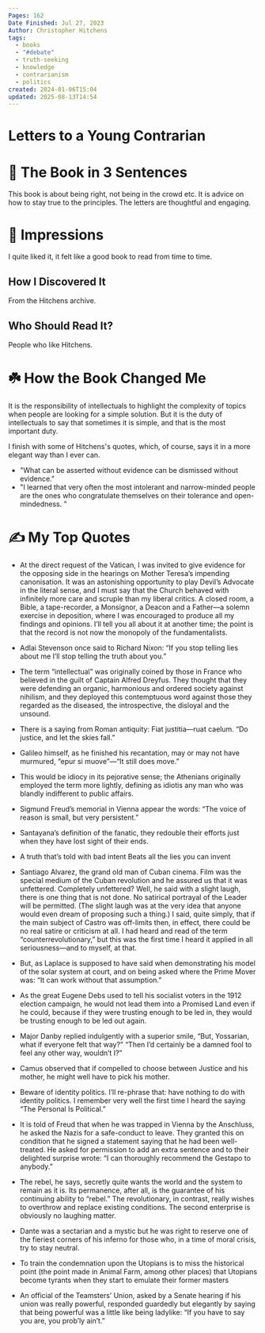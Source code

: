 ```yaml
---
Pages: 162
Date Finished: Jul 27, 2023
Author: Christopher Hitchens
tags:
  - books
  - "#debate"
  - truth-seeking
  - knowledge
  - contrarianism
  - politics
created: 2024-01-06T15:04
updated: 2025-08-13T14:54
---
```

# Letters to a Young Contrarian

# 🚀 The Book in 3 Sentences
This book is about being right, not being in the crowd etc. It is advice on how to stay true to the principles. The letters are thoughtful and engaging. 

# 🎨 Impressions
I quite liked it, it felt like a good book to read from time to time.

## How I Discovered It
From the Hitchens archive. 

## Who Should Read It?
People who like Hitchens.

# ☘️ How the Book Changed Me
It is the responsibility of intellectuals to highlight the complexity of topics when people are looking for a simple solution. But it is the duty of intellectuals to say that sometimes it is simple, and that is the most important duty. 


I finish with some of Hitchens's quotes, which, of course, says it in a more elegant way than I ever can.

- "What can be asserted without evidence can be dismissed without evidence."
- "I learned that very often the most intolerant and narrow-minded people are the ones who congratulate themselves on their tolerance and open-mindedness. "

# ✍️ My Top  Quotes

- At the direct request of the Vatican, I was invited to give evidence for the opposing side in the hearings on Mother Teresa’s impending canonisation. It was an astonishing opportunity to play Devil’s Advocate in the literal sense, and I must say that the Church behaved with infinitely more care and scruple than my liberal critics. A closed room, a Bible, a tape-recorder, a Monsignor, a Deacon and a Father—a solemn exercise in deposition, where I was encouraged to produce all my findings and opinions. I’ll tell you all about it at another time; the point is that the record is not now the monopoly of the fundamentalists.
- Adlai Stevenson once said to Richard Nixon: “If you stop telling lies about me I’ll stop telling the truth about you.”
 
- The term “intellectual” was originally coined by those in France who believed in the guilt of Captain Alfred Dreyfus. They thought that they were defending an organic, harmonious and ordered society against nihilism, and they deployed this contemptuous word against those they regarded as the diseased, the introspective, the disloyal and the unsound.
 
- There is a saying from Roman antiquity: Fiat justitia—ruat caelum. “Do justice, and let the skies fall.”
 
- Galileo himself, as he finished his recantation, may or may not have murmured, “epur si muove”—“It still does move.”
 
- This would be idiocy in its pejorative sense; the Athenians originally employed the term more lightly, defining as idiotis any man who was blandly indifferent to public affairs.
 
- Sigmund Freud’s memorial in Vienna appear the words: “The voice of reason is small, but very persistent.”
 
- Santayana’s definition of the fanatic, they redouble their efforts just when they have lost sight of their ends.
 
- A truth that’s told with bad intent Beats all the lies you can invent
 
- Santiago Alvarez, the grand old man of Cuban cinema. Film was the special medium of the Cuban revolution and he assured us that it was unfettered. Completely unfettered? Well, he said with a slight laugh, there is one thing that is not done. No satirical portrayal of the Leader will be permitted. (The slight laugh was at the very idea that anyone would even dream of proposing such a thing.) I said, quite simply, that if the main subject of Castro was off-limits then, in effect, there could be no real satire or criticism at all. I had heard and read of the term “counterrevolutionary,” but this was the first time I heard it applied in all seriousness—and to myself, at that.
 
- But, as Laplace is supposed to have said when demonstrating his model of the solar system at court, and on being asked where the Prime Mover was: “It can work without that assumption.”
 
- As the great Eugene Debs used to tell his socialist voters in the 1912 election campaign, he would not lead them into a Promised Land even if he could, because if they were trusting enough to be led in, they would be trusting enough to be led out again.
 
- Major Danby replied indulgently with a superior smile, “But, Yossarian, what if everyone felt that way?” “Then I’d certainly be a damned fool to feel any other way, wouldn’t I?”
 
- Camus observed that if compelled to choose between Justice and his mother, he might well have to pick his mother.
 
- Beware of identity politics. I’ll re-phrase that: have nothing to do with identity politics. I remember very well the first time I heard the saying “The Personal Is Political.”
 
- It is told of Freud that when he was trapped in Vienna by the Anschluss, he asked the Nazis for a safe-conduct to leave. They granted this on condition that he signed a statement saying that he had been well-treated. He asked for permission to add an extra sentence and to their delighted surprise wrote: “I can thoroughly recommend the Gestapo to anybody.”
 
- The rebel, he says, secretly quite wants the world and the system to remain as it is. Its permanence, after all, is the guarantee of his continuing ability to “rebel.” The revolutionary, in contrast, really wishes to overthrow and replace existing conditions. The second enterprise is obviously no laughing matter.
 
- Dante was a sectarian and a mystic but he was right to reserve one of the fieriest corners of his inferno for those who, in a time of moral crisis, try to stay neutral.
 
- To train the condemnation upon the Utopians is to miss the historical point (the point made in Animal Farm, among other places) that Utopians become tyrants when they start to emulate their former masters
 
- An official of the Teamsters’ Union, asked by a Senate hearing if his union was really powerful, responded guardedly but elegantly by saying that being powerful was a little like being ladylike: “If you have to say you are, you prob’ly ain’t.”
 
